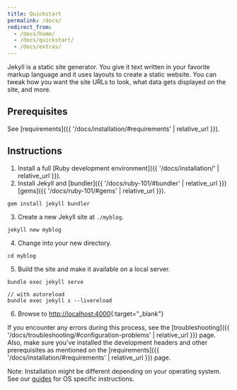 ```yaml
---
title: Quickstart
permalink: /docs/
redirect_from:
  - /docs/home/
  - /docs/quickstart/
  - /docs/extras/
---
```

Jekyll is a static site generator. You give it text written in your
favorite markup language and it uses layouts to create a static website. You can
tweak how you want the site URLs to look, what data gets displayed on the
site, and more.

## Prerequisites

See [requirements]({{ '/docs/installation/#requirements' | relative_url }}).

## Instructions

1. Install a full [Ruby development environment]({{ '/docs/installation/' | relative_url }}).
2. Install Jekyll and [bundler]({{ '/docs/ruby-101/#bundler' | relative_url }}) [gems]({{ '/docs/ruby-101/#gems' | relative_url }}).
```
gem install jekyll bundler
```
3. Create a new Jekyll site at `./myblog`.
```
jekyll new myblog
```
4. Change into your new directory.
```
cd myblog
```
5. Build the site and make it available on a local server.
```
bundle exec jekyll serve

// with autoreload
bundle exec jekyll s --livereload
```
6. Browse to [http://localhost:4000](http://localhost:4000){:target="_blank"}

If you encounter any errors during this process, see the
[troubleshooting]({{ '/docs/troubleshooting/#configuration-problems' | relative_url }}) page. Also,
make sure you've installed the development headers and other prerequisites as
mentioned on the [requirements]({{ '/docs/installation/#requirements' | relative_url }}) page.

Note: Installation might be different depending on your operating system. See our [guides](https://jekyllrb.com/docs/installation/#guides) for OS specific instructions.
